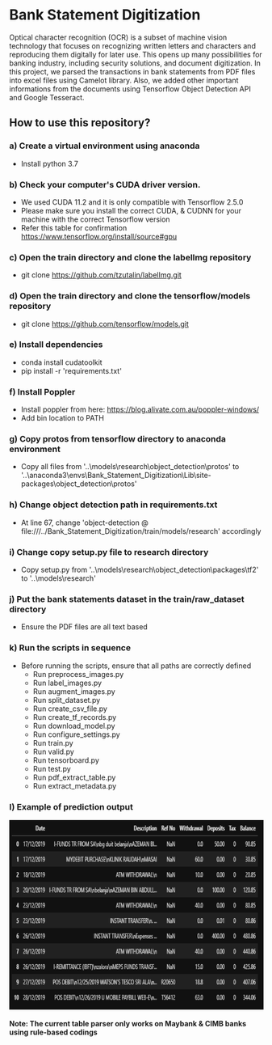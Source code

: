 # Bank Statement Digitization
Optical character recognition (OCR) is a subset of machine vision technology that focuses on recognizing written letters and characters and reproducing them digitally for later use. This opens up many possibilities for banking industry, including security solutions, and document digitization. In this project, we parsed the transactions in bank statements from PDF files into excel files using Camelot library. Also, we added other important informations from the documents using Tensorflow Object Detection API and Google Tesseract.

## How to use this repository?
### <b>a) Create a virtual environment using anaconda</b>
  - Install python 3.7

### <b>b) Check your computer's CUDA driver version.</b>
  - We used CUDA 11.2 and it is only compatible with Tensorflow 2.5.0
  - Please make sure you install the correct CUDA, & CUDNN for your machine with the correct Tensorflow version
  - Refer this table for confirmation https://www.tensorflow.org/install/source#gpu
  
### <b>c) Open the train directory and clone the labelImg repository</b>
  - git clone https://github.com/tzutalin/labelImg.git
  
### <b>d) Open the train directory and clone the tensorflow/models repository</b>
  - git clone https://github.com/tensorflow/models.git
  
### <b>e) Install dependencies</b>
  - conda install cudatoolkit
  - pip install -r 'requirements.txt'

### <b>f) Install Poppler</b>
  - Install poppler from here: https://blog.alivate.com.au/poppler-windows/
  - Add bin location to PATH

### <b>g) Copy protos from tensorflow directory to anaconda environment </b>
  - Copy all files from '..\models\research\object_detection\protos' to '..\anaconda3\envs\Bank_Statement_Digitization\Lib\site-packages\object_detection\protos'

### <b>h) Change object detection path in requirements.txt </b>
  - At line 67, change 'object-detection @ file:///../Bank_Statement_Digitization/train/models/research' accordingly

### <b>i) Change copy setup.py file to research directory </b>
  - Copy setup.py from '..\models\research\object_detection\packages\tf2' to '..\models\research'

### <b>j) Put the bank statements dataset in the train/raw_dataset directory</b>
  - Ensure the PDF files are all text based
  
### <b>k) Run the scripts in sequence</b>
  - Before running the scripts, ensure that all paths are correctly defined
    - Run preprocess_images.py
    - Run label_images.py
    - Run augment_images.py
    - Run split_dataset.py
    - Run create_csv_file.py
    - Run create_tf_records.py
    - Run download_model.py
    - Run configure_settings.py
    - Run train.py
    - Run valid.py
    - Run tensorboard.py
    - Run test.py
    - Run pdf_extract_table.py
    - Run extract_metadata.py

### <b>l) Example of prediction output</b>

<img src="./references/output_cimb.PNG" width="750" height="375" align="center"/>


#### Note: The current table parser only works on Maybank & CIMB banks using rule-based codings